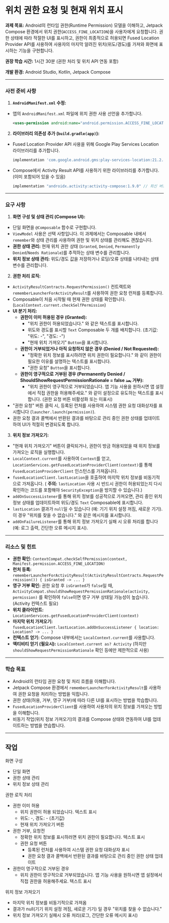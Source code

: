 # 위치 권한 요청 및 현재 위치 표시

**과제 목표:** Android의 런타임 권한(Runtime Permission) 모델을 이해하고, Jetpack Compose 환경에서 위치 권한(`ACCESS_FINE_LOCATION`)을 사용자에게 요청합니다. 권한 상태에 따라 적절한 UI를 표시하고, 권한이 최종적으로 허용되면 Fused Location Provider API를 사용하여 사용자의 마지막 알려진 위치(위도/경도)를 가져와 화면에 표시하는 기능을 구현합니다.

**권장 학습 시간:** 1시간 30분 (권한 처리 및 위치 API 연동 포함)

**개발 환경:** Android Studio, Kotlin, Jetpack Compose

---

### 사전 준비 사항

1.  **`AndroidManifest.xml` 수정:**
  * 앱의 `AndroidManifest.xml` 파일에 위치 권한 사용 선언을 추가합니다.
      ```xml
      <uses-permission android:name="android.permission.ACCESS_FINE_LOCATION" />
      ```

2.  **라이브러리 의존성 추가 (`build.gradle(app)`):**
  * Fused Location Provider API 사용을 위해 Google Play Services Location 라이브러리를 추가합니다.
      ```gradle
      implementation 'com.google.android.gms:play-services-location:21.2.0' // 최신 버전 확인 권장
      ```
  * Compose에서 Activity Result API를 사용하기 위한 라이브러리를 추가합니다. (이미 포함되어 있을 수 있음)
      ```gradle
      implementation "androidx.activity:activity-compose:1.9.0" // 최신 버전 확인 권장
      ```

---

### 요구 사항

1.  **화면 구성 및 상태 관리 (Compose UI):**
  * 단일 화면을 `@Composable` 함수로 구현합니다.
  * `ViewModel` 사용은 선택 사항입니다. 이 과제에서는 Composable 내에서 `remember`와 상태 관리를 사용하여 권한 및 위치 상태를 관리해도 괜찮습니다.
  * **권한 상태 관리:** 현재 위치 권한 상태 (`Granted`, `Denied`, `Permanently Denied`/`Needs Rationale`)를 추적하는 상태 변수를 관리합니다.
  * **위치 정보 상태 관리:** 위도/경도 값을 저장하거나 로딩/오류 상태를 나타내는 상태 변수를 관리합니다.

2.  **권한 처리 로직:**
  * `ActivityResultContracts.RequestPermission()` 컨트랙트와 `rememberLauncherForActivityResult`를 사용하여 권한 요청 런처를 등록합니다.
  * Composable이 처음 시작될 때 현재 권한 상태를 확인합니다. (`LocalContext.current.checkSelfPermission`)
  * **UI 분기 처리:**
    * **권한이 이미 허용된 경우 (Granted):**
      * "위치 권한이 허용되었습니다." 와 같은 텍스트를 표시합니다.
      * 위도와 경도를 표시할 `Text` Composable 두 개를 배치합니다. (초기값: "위도: -", "경도: -")
      * "현재 위치 가져오기" `Button`을 표시합니다.
    * **권한이 거부되었거나 아직 요청하지 않은 경우 (Denied / Not Requested):**
      * "정확한 위치 정보를 표시하려면 위치 권한이 필요합니다." 와 같이 권한이 필요한 이유를 설명하는 텍스트를 표시합니다.
      * "권한 요청" `Button`을 표시합니다.
    * **권한이 영구적으로 거부된 경우 (Permanently Denied / ShouldShowRequestPermissionRationale = false بعد 거부):**
      * "위치 권한이 영구적으로 거부되었습니다. 앱 기능 사용을 원하시면 앱 설정에서 직접 권한을 허용해주세요." 와 같이 설정으로 유도하는 텍스트를 표시합니다. (권한 요청 버튼 비활성화 또는 미표시)
  * "권한 요청" 버튼 클릭 시, 등록된 런처를 사용하여 시스템 권한 요청 대화상자를 표시합니다 (`launcher.launch(permission)`).
  * 권한 요청 결과 콜백에서 반환된 결과를 바탕으로 관리 중인 권한 상태를 업데이트하여 UI가 적절히 변경되도록 합니다.

3.  **위치 정보 가져오기:**
  * "현재 위치 가져오기" 버튼이 클릭되거나, 권한이 방금 허용되었을 때 위치 정보를 가져오는 로직을 실행합니다.
  * `LocalContext.current`를 사용하여 `Context`를 얻고, `LocationServices.getFusedLocationProviderClient(context)`를 통해 `FusedLocationProviderClient` 인스턴스를 가져옵니다.
  * `fusedLocationClient.lastLocation`을 호출하여 마지막 위치 정보를 비동기적으로 가져옵니다. ( **주의:** `lastLocation` 사용 시 반드시 권한이 허용되었는지 다시 확인하는 코드를 포함해야 `SecurityException`을 방지할 수 있습니다.)
  * `addOnSuccessListener`를 통해 위치 정보를 성공적으로 가져오면, 관리 중인 위치 정보 상태를 업데이트하여 위도/경도 `Text` Composable에 표시합니다.
  * `lastLocation` 결과가 `null`일 수 있습니다 (예: 기기 위치 설정 꺼짐, 새로운 기기). 이 경우 "위치를 찾을 수 없습니다." 와 같은 메시지를 표시합니다.
  * `addOnFailureListener`를 통해 위치 정보 가져오기 실패 시 오류 처리를 합니다 (예: 로그 출력, 간단한 오류 메시지 표시).

---

### 리소스 및 힌트

* **권한 확인:** `ContextCompat.checkSelfPermission(context, Manifest.permission.ACCESS_FINE_LOCATION)`
* **런처 등록:** `rememberLauncherForActivityResult(ActivityResultContracts.RequestPermission()) { isGranted -> ... }`
* **영구 거부 확인:** 권한 요청 후 `isGranted`가 `false`일 때, `ActivityCompat.shouldShowRequestPermissionRationale(activity, permission)` 를 확인하여 `false`이면 영구 거부 상태일 가능성이 높습니다. (Activity 컨텍스트 필요)
* **위치 클라이언트:** `LocationServices.getFusedLocationProviderClient(context)`
* **마지막 위치 가져오기:** `fusedLocationClient.lastLocation.addOnSuccessListener { location: Location? -> ... }`
* **컨텍스트 얻기:** Compose 내부에서는 `LocalContext.current`를 사용합니다.
* **액티비티 얻기 (필요시):** `LocalContext.current as? Activity` (하지만 `shouldShowRequestPermissionRationale` 확인 등에만 제한적으로 사용)

---

### 학습 목표

* Android의 런타임 권한 요청 및 처리 흐름을 이해합니다.
* Jetpack Compose 환경에서 `rememberLauncherForActivityResult`를 사용하여 권한 요청을 처리하는 방법을 익힙니다.
* 권한 상태(허용, 거부, 영구 거부)에 따라 다른 UI를 표시하는 방법을 학습합니다.
* `FusedLocationProviderClient`를 사용하여 사용자의 위치 정보를 가져오는 방법을 이해합니다.
* 비동기 작업(위치 정보 가져오기)의 결과를 Compose 상태와 연동하여 UI를 업데이트하는 방법을 연습합니다.

---

## 작업
화면 구성
- 단일 화면
- 권한 상태 관리
- 위치 정보 상태 관리

권한 로직 처리
- 권한 이미 허용
  - 위치 권한이 허용 되었습니다. 텍스트 표시
  - 위도: -, 경도: - (초기값)
  - 현재 위치 가져오기 버튼 
- 권한 거부, 요청전
  - 정확한 위치 정보를 표시하러면 위치 권한이 필요합니다. 텍스트 표시
  - 권한 요청 버튼
    - 등록된 런처를 사용하여 시스템 권한 요청 대화상자 표시
    - 권한 요청 결과 콜백에서 반환된 결과를 바탕으로 관리 중인 권한 상태 업데이트
- 권한이 영구적으로 거부된 경우
  - 위치 권한이 영구적으로 거부되었습니다. 앱 기능 사용을 원하시면 앱 설정에서 직접 권한을 허용해주세요. 텍스트 표시

위치 정보 가져오기
- 마지막 위치 정보를 비동기적으로 가져옴
- 결과가 null(기기 위치 설정 꺼짐, 새로운 기기) 일 경우 "위치를 찾을 수 없습니다."
- 위치 정보 가져오기 실패시 오류 처리(로그, 간단한 오류 메시지 표시)